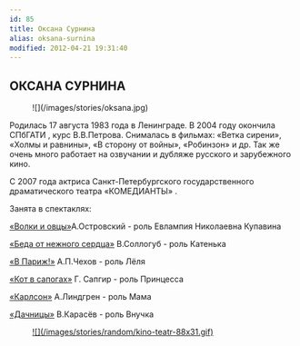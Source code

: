```yaml
---
id: 85
title: Оксана Сурнина
alias: oksana-surnina
modified: 2012-04-21 19:31:40
---
```


## ОКСАНА СУРНИНА

<figure>
![](/images/stories/oksana.jpg)
</figure>

Родилась 17 августа 1983 года в Ленинграде. В 2004 году окончила СПбГАТИ , курс В.В.Петрова. Снималась в фильмах: «Ветка сирени», «Холмы и равнины», «В сторону от войны», «Робинзон» и др. Так же очень много работает на озвучании и дубляже русского и зарубежного кино.

С 2007 года актриса Санкт-Петербургского государственного драматического театра «КОМЕДИАНТЫ» .

Занята в спектаклях:

[«Волки и овцы»](42-volki-i-ovci.html)А.Островский - роль Евлампия Николаевна Купавина

[«Беда от нежного сердца»](39-beda-ot-neghnogo-serdca.html) В.Соллогуб - роль Катенька

[«В Париж!»](41-v-paris.html) А.П.Чехов - роль Лёля

[«Кот в сапогах»](74-kot-v-sapogah.html) Г. Сапгир - роль Принцесса

[«Карлсон»](147-karlson.html) А.Линдгрен - роль Мама

[«Дачницы»](43-dachnici.html) В.Карасёв - роль Внучка

<figure><a href="http://www.kino-teatr.ru/kino/acter/w/ros/17756/bio/">
![](/images/stories/random/kino-teatr-88x31.gif)
</a></figure>

